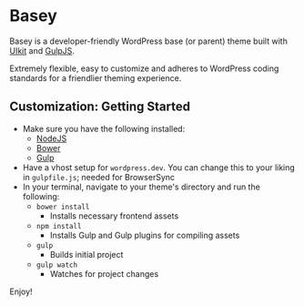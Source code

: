 # Basey

Basey is a developer-friendly WordPress base (or parent) theme built with [UIkit](https://github.com/uikit/uikit) and [GulpJS](http://gulpjs.com).

Extremely flexible, easy to customize and adheres to WordPress coding standards for a friendlier theming experience.

## Customization: Getting Started

* Make sure you have the following installed:
  * [NodeJS](http://nodejs.org)
  * [Bower](http://bower.io)
  * [Gulp](http://gulpjs.com)
* Have a vhost setup for `wordpress.dev`. You can change this to your liking in `gulpfile.js`; needed for BrowserSync
* In your terminal, navigate to your theme's directory and run the following:
  * `bower install`
    * Installs necessary frontend assets
  * `npm install`
    * Installs Gulp and Gulp plugins for compiling assets
  * `gulp`
     * Builds initial project
   * `gulp watch`
     * Watches for project changes

Enjoy!